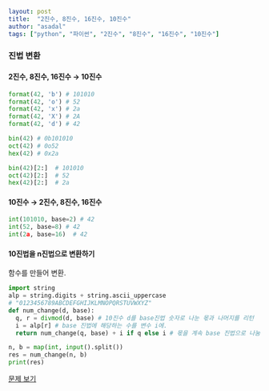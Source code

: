 ```yaml
layout: post
title:  "2진수, 8진수, 16진수, 10진수"
author: "asadal"
tags: ["python", "파이썬", "2진수", "8진수", "16진수", "10진수"]
```

### 진법 변환

#### 2진수, 8진수, 16진수 → 10진수

```python
format(42, 'b') # 101010
format(42, 'o') # 52
format(42, 'x') # 2a
format(42, 'X') # 2A
format(42, 'd') # 42

bin(42) # 0b101010
oct(42) # 0o52
hex(42) # 0x2a

bin(42)[2:]  # 101010
oct(42)[2:]  # 52
hex(42)[2:]  # 2a
```

#### 10진수 → 2진수, 8진수, 16진수

```python
int(101010, base=2) # 42
int(52, base=8) # 42
int(2a, base=16)  # 42
```

#### 10진법을 n진법으로 변환하기

함수를 만들어 변환.

```python
import string
alp = string.digits + string.ascii_uppercase
# "0123456789ABCDEFGHIJKLMNOPQRSTUVWXYZ"
def num_change(d, base):
  q, r = divmod(d, base) # 10진수 d를 base진법 숫자로 나눈 몫과 나머지를 리턴
  i = alp[r] # base 진법에 해당하는 수를 변수 i에.
  return num_change(q, base) + i if q else i # 몫을 계속 base 진법으로 나눔. 몫이 0이 될 때까지.

n, b = map(int, input().split())
res = num_change(n, b)
print(res)
```

[문제 보기](https://www.acmicpc.net/problem/11005)

